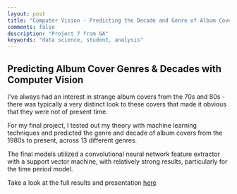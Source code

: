 ```yaml
---
layout: post
title: "Computer Vision - Predicting the Decade and Genre of Album Covers"
comments: false
description: "Project 7 from GA"
keywords: "data science, student, analysis"
---
```



## Predicting Album Cover Genres & Decades with Computer Vision

I've always had an interest in strange album covers from the 70s and 80s - there was typically a very distinct look to these covers that made it obvious that they were not of present time.

For my final project, I tested out my theory with machine learning techniques and predicted the genre and decade of album covers from the 1980s to present, across 13 different genres.

The final models utilized a convolutional neural network feature extractor with a support vector machine, with relatively strong results, particularly for the time period model.

Take a look at the full results and presentation [here](https://github.com/yoyoyokatty/DSI-projects/blob/master/Capstone_AlbumCovers/KL_PredictAlbumCoversCV_Capstone.pdf)
